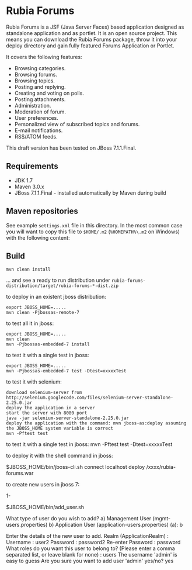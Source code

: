 Rubia Forums
=============
Rubia Forums is a JSF (Java Server Faces) based application designed as standalone application and as portlet.
It is an open source project. This means you can download the Rubia Forums package, throw it into your deploy directory and gain fully featured Forums Application or Portlet.

It covers the following features:

- Browsing categories.
- Browsing forums.
- Browsing topics.
- Posting and replying.
- Creating and voting on polls.
- Posting attachments.
- Administration.
- Moderation of forum.
- User preferences.
- Personalized view of subscribed topics and forums.
- E-mail notifications.
- RSS/ATOM feeds.

This draft version has been tested on JBoss 7.1.1.Final.

Requirements
------------

- JDK 1.7
- Maven 3.0.x
- JBoss 7.1.1.Final - installed automatically by Maven during build


Maven repositories
------------------

See example `settings.xml` file in this directory. In the most common case you will want to copy this file to `$HOME/.m2`
(`%HOMEPATH%\.m2` on Windows) with the following content:

Build
-----

    mvn clean install

... and see a ready to run distribution under `rubia-forums-distribution/target/rubia-forums-*-dist.zip`

to deploy in an existent jboss distribution:

    export JBOSS_HOME=.....
    mvn clean -Pjbossas-remote-7

to test all it in jboss:

    export JBOSS_HOME=.....
    mvn clean
    mvn -Pjbossas-embedded-7 install

to test it with a single test in jboss:

    export JBOSS_HOME=.....
    mvn -Pjbossas-embedded-7 test -Dtest=xxxxxTest

to test it with selenium:

    download selenium-server from http://selenium.googlecode.com/files/selenium-server-standalone-2.25.0.jar
    deploy the application in a server
    start the server with 8080 port
    java -jar selenium-server-standalone-2.25.0.jar
    deploy the application with the command: mvn jboss-as:deploy assuming the JBOSS_HOME system variable is correct
    mvn -Pftest test

to test it with a single test in jboss:
    mvn -Pftest test -Dtest=xxxxxTest

to deploy it with the shell command in jboss:

   $JBOSS_HOME/bin/jboss-cli.sh
   connect localhost
   deploy /xxxx/rubia-forums.war
   
 to create new users in jboss 7:

1-

$JBOSS_HOME/bin/add_user.sh

What type of user do you wish to add? 
 a) Management User (mgmt-users.properties) 
 b) Application User (application-users.properties)
(a): b

Enter the details of the new user to add.
Realm (ApplicationRealm) : 
Username : user2
Password : password2
Re-enter Password : password
What roles do you want this user to belong to? (Please enter a comma separated list, or leave blank for none) : users
The username 'admin' is easy to guess
Are you sure you want to add user 'admin' yes/no? yes